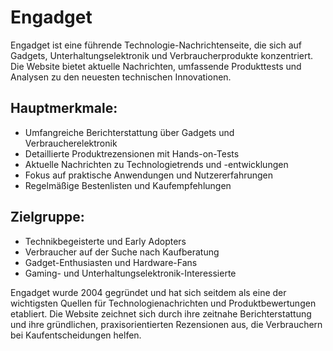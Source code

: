 # Engadget

Engadget ist eine führende Technologie-Nachrichtenseite, die sich auf Gadgets, Unterhaltungselektronik und Verbraucherprodukte konzentriert. Die Website bietet aktuelle Nachrichten, umfassende Produkttests und Analysen zu den neuesten technischen Innovationen.

## Hauptmerkmale:
- Umfangreiche Berichterstattung über Gadgets und Verbraucherelektronik
- Detaillierte Produktrezensionen mit Hands-on-Tests
- Aktuelle Nachrichten zu Technologietrends und -entwicklungen
- Fokus auf praktische Anwendungen und Nutzererfahrungen
- Regelmäßige Bestenlisten und Kaufempfehlungen

## Zielgruppe:
- Technikbegeisterte und Early Adopters
- Verbraucher auf der Suche nach Kaufberatung
- Gadget-Enthusiasten und Hardware-Fans
- Gaming- und Unterhaltungselektronik-Interessierte

Engadget wurde 2004 gegründet und hat sich seitdem als eine der wichtigsten Quellen für Technologienachrichten und Produktbewertungen etabliert. Die Website zeichnet sich durch ihre zeitnahe Berichterstattung und ihre gründlichen, praxisorientierten Rezensionen aus, die Verbrauchern bei Kaufentscheidungen helfen.
